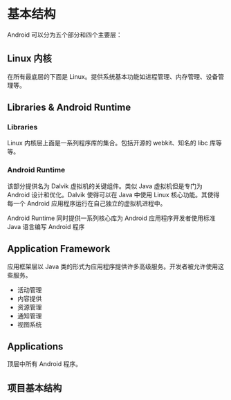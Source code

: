 # 基本结构

Android 可以分为五个部分和四个主要层：

## Linux 内核

在所有最底层的下面是 Linux。提供系统基本功能如进程管理、内存管理、设备管理等。

## Libraries & Android Runtime

### Libraries

Linux 内核层上面是一系列程序库的集合。包括开源的 webkit、知名的 libc 库等等。

### Android Runtime

该部分提供名为 Dalvik 虚拟机的关键组件。类似 Java 虚拟机但是专门为 Android 设计和优化。Dalvik 使得可以在 Java 中使用 Linux 核心功能。其使得每一个 Android 应用程序运行在自己独立的虚拟机进程中。

Android Runtime 同时提供一系列核心库为 Android 应用程序开发者使用标准 Java 语言编写 Android 程序

## Application Framework

应用框架层以 Java 类的形式为应用程序提供许多高级服务。开发者被允许使用这些服务。

- 活动管理
- 内容提供
- 资源管理
- 通知管理
- 视图系统

## Applications

顶层中所有 Android 程序。

## 项目基本结构

